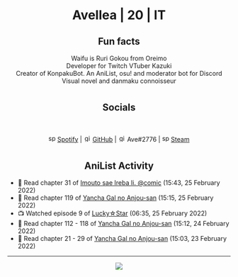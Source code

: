 <h1 align="center">
Avellea | 20 | IT
</h1>



<h2 align="center">
Fun facts
</h2>

<p align="center">
Waifu is Ruri Gokou from Oreimo<br>
Developer for Twitch VTuber Kazuki<br>
Creator of KonpakuBot. An AniList, osu! and moderator bot for Discord<br>
Visual novel and danmaku connoisseur
</p>

<h1>
<h2 align="center">Socials</h2>
<br>
<p align="center">
<img src="https://open.scdn.co/cdn/images/favicon.5cb2bd30.ico" alt="spotify logo" width="16"> <a href="https://open.spotify.com/user/2r8tkjt7qlh7uo7k06z43t63a">Spotify</a> | <img src="https://github.com/fluidicon.png" alt="github logo" width="16"> <a href="https://github.com/Avellea">GitHub</a> | <img src="https://i.imgur.com/ywxedYu.png" alt="github logo" width="16"> Ave#2776 | <img src="https://store.steampowered.com/favicon.ico" alt="spotify logo" width="16"> <a href="https://steamcommunity.com/id/Avellea/">Steam</a>
</p>
<h1>

<h2 align="center">AniList Activity</h2>

<!-- ANILIST_ACTIVITY:start -->

-   📖 Read chapter 31 of [Imouto sae Ireba Ii. @comic](https://anilist.co/manga/96447) (15:43, 25 February 2022)
-   📖 Read chapter 119 of [Yancha Gal no Anjou-san](https://anilist.co/manga/101315) (15:15, 25 February 2022)
-   📺 Watched episode 9 of [Lucky☆Star](https://anilist.co/anime/1887) (06:35, 25 February 2022)
-   📖 Read chapter 112 - 118 of [Yancha Gal no Anjou-san](https://anilist.co/manga/101315) (15:12, 24 February 2022)
-   📖 Read chapter 21 - 29 of [Yancha Gal no Anjou-san](https://anilist.co/manga/101315) (15:03, 23 February 2022)

<!-- ANILIST_ACTIVITY:end -->


---



<p align="center">
<img src="https://i.pinimg.com/originals/5f/95/04/5f9504eb5a7d27ec7a6121b9e9aa48b3.gif">
<p>
